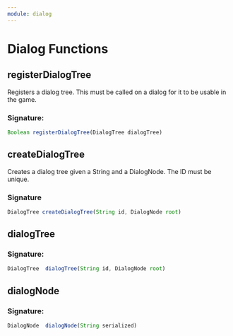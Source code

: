 ```yaml
---
module: dialog
---
```

# Dialog Functions

## registerDialogTree

Registers a dialog tree. This must be called on a dialog for it to be usable in the game.

### Signature: 
```javascript
Boolean registerDialogTree(DialogTree dialogTree)
```

## createDialogTree

Creates a dialog tree given a String and a DialogNode. The ID must be unique.

### Signature
```javascript
DialogTree createDialogTree(String id, DialogNode root)
```
## dialogTree

### Signature:
```javascript
DialogTree  dialogTree(String id, DialogNode root)
```

## dialogNode

### Signature:
```javascript
DialogNode  dialogNode(String serialized)
```


